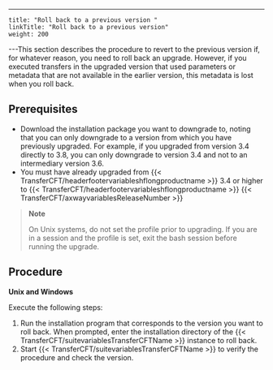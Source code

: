 ---
    title: "Roll back to a previous version "
    linkTitle: "Roll back to a previous version"
    weight: 200
---This section describes the procedure to revert to the previous version if, for whatever reason, you need to roll back an upgrade. However, if you executed transfers in the upgraded version that used parameters or metadata that are not available in the earlier version, this metadata is lost when you roll back.

## Prerequisites

- Download the installation package you want to downgrade to, noting that you can only downgrade to a version from which you have previously upgraded. For example, if you upgraded from version 3.4 directly to 3.8, you can only downgrade to version 3.4 and not to an intermediary version 3.6.
- You must have already upgraded from {{< TransferCFT/headerfootervariableshflongproductname >}} 3.4 or higher to {{< TransferCFT/headerfootervariableshflongproductname >}} {{< TransferCFT/axwayvariablesReleaseNumber >}}

> **Note**
>
> On Unix systems, do not set the profile prior to upgrading. If you are in a session and the profile is set, exit the bash session before running the upgrade.

## Procedure

**Unix and Windows**

Execute the following steps:

1. Run the installation program that corresponds to the version you want to roll back. When prompted, enter the installation directory of the {{< TransferCFT/suitevariablesTransferCFTName >}} instance to roll back.
1. Start {{< TransferCFT/suitevariablesTransferCFTName >}} to verify the procedure and check the version.
